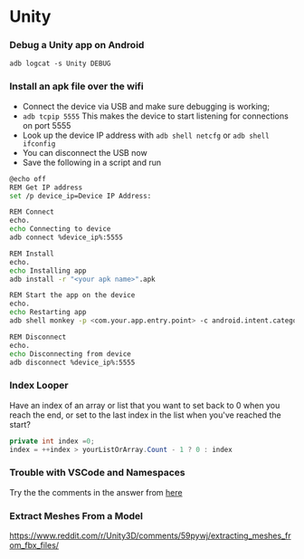 # Unity

### Debug a Unity app on Android
`adb logcat -s Unity DEBUG`

### Install an apk file over the wifi
* Connect the device via USB and make sure debugging is working;
* `adb tcpip 5555` This makes the device to start listening for connections on port 5555
* Look up the device IP address with `adb shell netcfg` or `adb shell ifconfig`
* You can disconnect the USB now
* Save the following in a script and run
```bash
@echo off
REM Get IP address
set /p device_ip=Device IP Address: 

REM Connect
echo.
echo Connecting to device
adb connect %device_ip%:5555

REM Install
echo.
echo Installing app
adb install -r "<your apk name>".apk

REM Start the app on the device
echo.
echo Restarting app
adb shell monkey -p <com.your.app.entry.point> -c android.intent.category.LAUNCHER 1

REM Disconnect
echo.
echo Disconnecting from device
adb disconnect %device_ip%:5555
```

### Index Looper
Have an index of an array or list that you want to set back to 0 when you reach the end, or set to the last index in the list when you've reached the start?
```csharp
private int index =0;
index = ++index > yourListOrArray.Count - 1 ? 0 : index
```

### Trouble with VSCode and Namespaces
Try the the comments in the answer from [here](https://answers.unity.com/questions/1696517/20193-unityengineui-and-vs-code.html)

### Extract Meshes From a Model
https://www.reddit.com/r/Unity3D/comments/59pywj/extracting_meshes_from_fbx_files/
